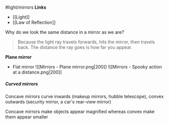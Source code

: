 #light/mirrors
**Links**
- [[Light]] 
- [[Law of Reflection]] 

Why do we look the same distance in a mirror as we are?
> Because the light ray travels forwards, hits the mirror, then travels back. The distance the ray goes is how far you appear.

**Plane mirror**
- Flat mirror
![[Mirrors - Plane mirror.png|200]]
![[Mirrors - Spooky action at a distance.png|200]]


##### Curved mirrors
Concave mirrors curve inwards (makeup mirrors, hubble telescope), convex outwards (security mirror, a car's rear-view mirror)

Concave mirrors make objects appear magnified whereas convex make them appear smaller

